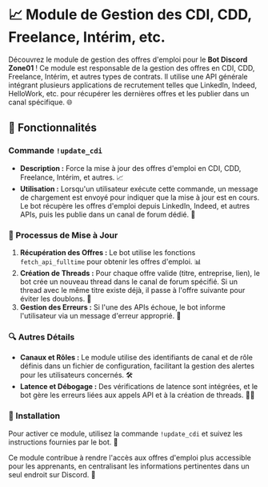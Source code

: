 # 📈 Module de Gestion des CDI, CDD, Freelance, Intérim, etc.

Découvrez le module de gestion des offres d'emploi pour le **Bot Discord Zone01** ! Ce module est responsable de la gestion des offres en CDI, CDD, Freelance, Intérim, et autres types de contrats. Il utilise une API générale intégrant plusieurs applications de recrutement telles que LinkedIn, Indeed, HelloWork, etc. pour récupérer les dernières offres et les publier dans un canal spécifique. 🌐

## 🌟 Fonctionnalités

### Commande `!update_cdi`
- **Description :** Force la mise à jour des offres d'emploi en CDI, CDD, Freelance, Intérim, et autres. 📈
- **Utilisation :** Lorsqu'un utilisateur exécute cette commande, un message de chargement est envoyé pour indiquer que la mise à jour est en cours. Le bot récupère les offres d'emploi depuis LinkedIn, Indeed, et autres APIs, puis les publie dans un canal de forum dédié. 📢

### 🔄 Processus de Mise à Jour
1. **Récupération des Offres :** Le bot utilise les fonctions `fetch_api_fulltime` pour obtenir les offres d'emploi. 📊
2. **Création de Threads :** Pour chaque offre valide (titre, entreprise, lien), le bot crée un nouveau thread dans le canal de forum spécifié. Si un thread avec le même titre existe déjà, il passe à l'offre suivante pour éviter les doublons. 📎
3. **Gestion des Erreurs :** Si l'une des APIs échoue, le bot informe l'utilisateur via un message d'erreur approprié. 🚨

### 🔍 Autres Détails
- **Canaux et Rôles :** Le module utilise des identifiants de canal et de rôle définis dans un fichier de configuration, facilitant la gestion des alertes pour les utilisateurs concernés. 🛠️
- **Latence et Débogage :** Des vérifications de latence sont intégrées, et le bot gère les erreurs liées aux appels API et à la création de threads. 🕵️‍♂️

### 🚀 Installation
Pour activer ce module, utilisez la commande `!update_cdi` et suivez les instructions fournies par le bot. 📜

Ce module contribue à rendre l'accès aux offres d'emploi plus accessible pour les apprenants, en centralisant les informations pertinentes dans un seul endroit sur Discord. 🌟
